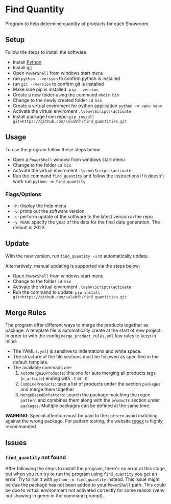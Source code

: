 # Find Quantity

Program to help determine quantity of products for each Showroom.

## Setup
Follow the steps to install the software
* Install [Python](https://www.python.org/downloads/).
* Install [git](https://git-scm.com/downloads)
* Open `PowerShell` from windows start menu
* run `python --version` to confirm python is installed
* run `git --version` to confirm git is installed
* Make sure pip is installed. `pip --version`
* Create a new folder using the command `mkdir bin`
* Change to the newly created folder `cd bin`
* Create a virtual enviroment for python application `python -m venv venv`
* Activate the virtual enviroment `.\venv\Scripts\activate` 
* Install package from repo: `pip install git+https://github.com/salahfh/find_quantities.git`


## Usage
To use the program follow these steps below
* Open a `PowerShell` window from windows start menu
* Change to the folder `cd bin`
* Activate the virtual enviroment `.\venv\Scripts\activate`
* Run the command `find_quantity` and follow the instructions if it doesn't work run `python -m find_quantity`


### Flags/Options
* `-h`: display the help menu
* `-v`: prints out the software version
* `-u`: perform update of the software to the latest version in the repo
* `-y YEAR`: specify the year of the data for the final date generation. The default is 2023.


## Update
With the new version, run `find_quantity -u` to automatically update. 

Alternatively, manual updating is supported via the steps below:
* Open `PowerShell` from windows start menu
* Change to the folder `cd bin`
* Activate the virtual enviroment `.\venv\Scripts\activate`
* Run the command to update: `pip install git+https://github.com/salahfh/find_quantities.git`


## Merge Rules
The program offer different ways to merge the products together as package. A template file is automatically 
create at the start of new project. In order to with the config `merge_product_rules.yml` few rules to keep in mind: 
* The YAML (`.yml`) is sensitve to indentations and white space. 
* The structure of the file sections must be followed as specified in the default template. 
* The available commads are: 
    1. `AutoMergeIOProducts`: this one for auto merging all products tags (`n_article`) ending with `-I` or `-O` 
    2. `CombineProducts`: take a list of products under the section `packages` and merge them together
    3. `MergeBasedOnPattern`: search the package matching the regex `pattern` and combines them along with 
        the `products` section under `packages`. Multiple packages can be defined at the same time. 

**WARNING**: Special attention must be paid to the `pattern` avoid matching against the wrong package. For pattern
testing, the website [regex](https://regexr.com/) is highly recommanded. 




## Issues
### `find_quantity` not found
After following the steps to install the program, there's no error at this stage, but when you run try to run the program using `find_quantity` you get an error. Try to run it with `python -m find_quantity` instead. This issue might be due the package has not been added to your `PowerShell` path. This could be due to virtual environment not activated correctly for some reason (venv not showing in green in the command prompt). 


